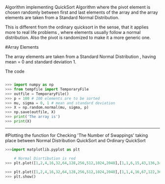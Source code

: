 Algorithm implementing QuickSort Algorithm where the pivot element is chosen randomly between first and last elements of the array and the array elements are taken from a Standard Normal Distribution.

This is different from the ordinary quicksort in the sense, that it applies more to real life problems , where elements usually follow a normal distribution. Also the pivot is randomized to make it a more generic one.


#Array Elements

The array elements are taken from a Standard Normal Distribution , having mean = 0 and standard deviation 1.

The code

```python

>>> import numpy as np 
>>> from tempfile import TemporaryFile
>>> outfile = TemporaryFile()    
>>> p = 100 # 100 elements are to be sorted
>>> mu, sigma = 0, 1 # mean and standard deviation
>>> X = np.random.normal(mu, sigma, p)
>>> np.save(outfile, X)
>>> print('The array is')
>>> print(X)

```

---------------------

#Plotting the function for Checking 'The Number of Swappings' taking place between Normal Distribution QuickSort and Ordinary QuickSort 

```python
>>>import matplotlib.pyplot as plt

    # Normal Disrtibution is red
>>> plt.plot([1,2,4,16,32,64,128,256,512,1024,2048],[1,1,6,15,43,136,340,800,2156,6821,16325],linewidth=2, color='r')
                                                                                      #Simple QuickSort is green
>>> plt.plot([1,2,4,16,32,64,128,256,512,1024,2048],[1,1,4,16,67,122,362,949,2131,5086,12866],linewidth=2, color='g')
>>> plt.show()
```
